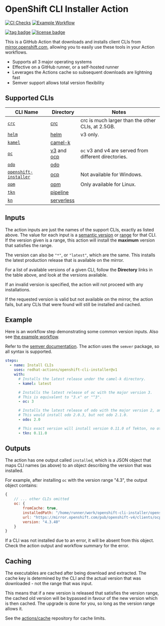 # OpenShift CLI Installer Action

[![CI Checks](https://github.com/redhat-actions/openshift-cli-installer/workflows/CI%20Checks/badge.svg)](https://github.com/redhat-actions/openshift-cli-installer/actions?query=workflow%3A%22CI+Checks%22)
[![Example Workflow](https://github.com/redhat-actions/openshift-cli-installer/workflows/Example%20Workflow/badge.svg)](https://github.com/redhat-actions/openshift-cli-installer/actions?query=workflow%3A%22Example+Workflow%22)

[![tag badge](https://img.shields.io/github/v/tag/redhat-actions/openshift-cli-installer)](https://github.com/redhat-actions/openshift-cli-installer/tags)
[![license badge](https://img.shields.io/github/license/redhat-actions/openshift-cli-installer)](./LICENSE)

This is a GitHub Action that downloads and installs client CLIs from [mirror.openshift.com](https://mirror.openshift.com/pub/openshift-v4/clients/), allowing you to easily use these tools in your Action workflows.

- Supports all 3 major operating systems
- Effective on a GitHub runner, or a self-hosted runner
- Leverages the Actions cache so subsequent downloads are lightning fast
- Semver support allows total version flexibility

## Supported CLIs

| CLI Name | Directory | Notes |
| -------- | --------- | ----- |
| [`crc`](https://github.com/code-ready/crc)     | [crc](https://mirror.openshift.com/pub/openshift-v4/x86_64/clients/crc/) | crc is much larger than the other CLIs, at 2.5GB.
| [`helm`](https://github.com/helm/helm)  | [helm](https://mirror.openshift.com/pub/openshift-v4/x86_64/clients/helm) | v3 only.
| [`kamel`](https://github.com/apache/camel-k)   | [camel-k](https://mirror.openshift.com/pub/openshift-v4/x86_64/clients/camel-k) |
| [`oc`](https://github.com/openshift/oc) | [v3](https://mirror.openshift.com/pub/openshift-v3/clients/) and [ocp](https://mirror.openshift.com/pub/openshift-v4/x86_64/clients/ocp/) | `oc` v3 and v4 are served from different directories.
| [`odo`](https://github.com/openshift/odo) | [odo](https://mirror.openshift.com/pub/openshift-v4/x86_64/clients/odo/) |
| [`openshift-installer`](https://github.com/openshift/installer) | [ocp](https://mirror.openshift.com/pub/openshift-v4/x86_64/clients/ocp/) | Not available for Windows.
| [`opm`](https://docs.openshift.com/container-platform/4.6/cli_reference/opm-cli.html)     | [opm](https://mirror.openshift.com/pub/openshift-v4/x86_64/clients/opm/) | Only available for Linux.
| [`tkn`](https://github.com/tektoncd/cli) | [pipeline](https://mirror.openshift.com/pub/openshift-v4/x86_64/clients/pipeline) |
| [`kn`](https://github.com/knative/client)| [serverless](https://mirror.openshift.com/pub/openshift-v4/x86_64/clients/serverless) |

## Inputs

The action inputs are just the names of the support CLIs, exactly as listed above. The value for each input is a [semantic version](https://docs.npmjs.com/cli/v6/using-npm/semver#versions) or [range](https://docs.npmjs.com/cli/v6/using-npm/semver#ranges) for that CLI. If the version given is a range, this action will install the **maximum** version that satisfies the range.

The version can also be `"*"`, or `"latest"`, which are the same. This installs the latest production release that is available on the mirror.

For a list of available versions of a given CLI, follow the **Directory** links in the table above, and look at the versions available.

If an invalid version is specified, the action will not proceed with any installations.

If the requested version is valid but not available on the mirror, the action fails, but any CLIs that were found will still be installed and cached.

## Example

Here is an workflow step demonstrating some common version inputs. Also see [the example workflow](./.github/workflows/example.yml).

Refer to the [semver documentation](https://docs.npmjs.com/cli/v6/using-npm/semver#versions). The action uses the `semver` package, so all syntax is supported.

```yaml
steps:
  - name: Install CLIs
    uses: redhat-actions/openshift-cli-installer@v1
    with:
      # Installs the latest release under the camel-k directory.
      - kamel: latest

      # Installs the latest release of oc with the major version 3.
      # This is equivalent to "3.x" or "^3".
      - oc: 3

      # Installs the latest release of odo with the major version 2, and the minor version 0.
      # This would install odo 2.0.3, but not odo 2.1.0.
      - odo: 2.0

      # This exact version will install version 0.11.0 of Tekton, no other version.
      - tkn: 0.11.0
```

## Outputs
The action has one output called `installed`, which is a JSON object that maps CLI names (as above) to an object describing the version that was installed.

For example, after installing `oc` with the version range "4.3", the output object contains:
```js
{
    // ... other CLIs omitted
    oc: {
        fromCache: true,
        installedPath: "/home/runner/work/openshift-cli-installer/openshift-cli-installer/openshift-bin/oc",
        url: "https://mirror.openshift.com/pub/openshift-v4/clients/ocp/4.3.40/openshift-client-linux-4.3.40.tar.gz",
        version: "4.3.40"
    }
}
```

If a CLI was not installed due to an error, it will be absent from this object. Check the action output and workflow summary for the error.

## Caching
The executables are cached after being download and extracted. The cache key is determined by the CLI and the actual version that was downloaded - not the range that was input.

This means that if a new version is released that satisfies the version range, the cached old version will be bypassed in favour of the new version which is then cached. The upgrade is done for you, so long as the version range allows it.

See the [actions/cache](https://github.com/actions/cache) repository for cache limits.
